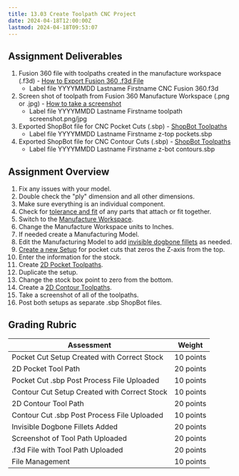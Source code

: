 ```yaml
---
title: 13.03 Create Toolpath CNC Project
date: 2024-04-18T12:00:00Z
lastmod: 2024-04-18T09:53:07
---
```


## Assignment Deliverables

1. Fusion 360 file with toolpaths created in the manufacture workspace (.f3d) - [How to Export Fusion 360 .f3d File](../../../../3d-modeling/fusion-360/export-f3d-file-fusion-360.md)
   - Label file YYYYMMDD Lastname Firstname CNC Fusion 360.f3d
2. Screen shot of toolpath from Fusion 360 Manufacture Workspace (.png or .jpg) - [How to take a screenshot](../../../../software/how-to-take-a-screenshot.md)
   - Label file YYYYMMDD Lastname Firstname toolpath screenshot.png/jpg
3. Exported ShopBot file for CNC Pocket Cuts (.sbp) - [ShopBot Toolpaths](../../../../digital-fabrication/cnc/shopbot-toolpaths-fusion-360.md)
   - Label file YYYYMMDD Lastname Firstname z-top pockets.sbp
4. Exported ShopBot file for CNC Contour Cuts (.sbp) - [ShopBot Toolpaths](../../../../digital-fabrication/cnc/shopbot-toolpaths-fusion-360.md)
   - Label file YYYYMMDD Lastname Firstname z-bot contours.sbp

## Assignment Overview

1. Fix any issues with your model.
2. Double check the "ply" dimension and all other dimensions.
3. Make sure everything is an individual component.
4. Check for [tolerance and fit](../../../../digital-fabrication/cnc/cnc-tolerance-and-fit.md) of any parts that attach or fit together.
5. Switch to the [Manufacture Workspace](https://youtu.be/lXSVlk3FqHc?t=85).
6. Change the Manufacture Workspace units to Inches.
7. If needed create a Manufacturing Model.
8. Edit the Manufacturing Model to add [invisible dogbone fillets](../../../../digital-fabrication/cnc/cnc-fillets-fusion-360.md) as needed.
9. [Create a new Setup](https://youtu.be/lXSVlk3FqHc?si=h2No5fSfWe6i0XZ8&t=107) for pocket cuts that zeros the Z-axis from the top.
10. Enter the information for the stock.
11. Create [2D Pocket Toolpaths](https://youtu.be/lXSVlk3FqHc?t=235).
12. Duplicate the setup.
13. Change the stock box point to zero from the bottom.
14. Create a [2D Contour Toolpaths](https://youtu.be/lXSVlk3FqHc?t=423).
15. Take a screenshot of all of the toolpaths.
16. Post both setups as separate .sbp ShopBot files.

## Grading Rubric

<div class="responsive-table-markdown">

| Assessment                                   | Weight    |
| -------------------------------------------- | --------- |
| Pocket Cut Setup Created with Correct Stock  | 10 points |
| 2D Pocket Tool Path                          | 20 points |
| Pocket Cut .sbp Post Process File Uploaded   | 10 points |
| Contour Cut Setup Created with Correct Stock | 10 points |
| 2D Contour Tool Path                         | 20 points |
| Contour Cut .sbp Post Process File Uploaded  | 10 points |
| Invisible Dogbone Fillets Added              | 20 points |
| Screenshot of Tool Path Uploaded             | 20 points |
| .f3d File with Tool Path Uploaded            | 20 points |
| File Management                              | 10 points |

</div>
